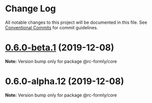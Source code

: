 # Change Log

All notable changes to this project will be documented in this file.
See [Conventional Commits](https://conventionalcommits.org) for commit guidelines.

# [0.6.0-beta.1](https://github.com/nkovacic/rc-formly/compare/v0.6.0-alpha.12...v0.6.0-beta.1) (2019-12-08)

**Note:** Version bump only for package @rc-formly/core





# 0.6.0-alpha.12 (2019-12-08)

**Note:** Version bump only for package @rc-formly/core
